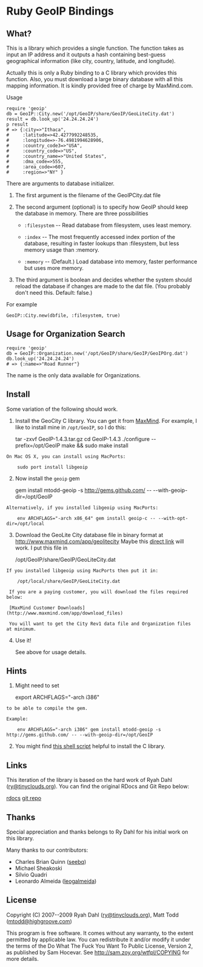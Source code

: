 Ruby GeoIP Bindings
=======================

What?
-----

This is a library which provides a single function. The function takes as
input an IP address and it outputs a hash containing best-guess geographical
information (like city, country, latitude, and longitude).

Actually this is only a Ruby binding to a C library which provides this
function. Also, you must download a large binary database with all this
mapping information. It is kindly provided free of charge by MaxMind.com. 

Usage

    require 'geoip'
    db = GeoIP::City.new('/opt/GeoIP/share/GeoIP/GeoLiteCity.dat')
    result = db.look_up('24.24.24.24')
    p result 
    # => {:city=>"Ithaca", 
    #     :latitude=>42.4277992248535, 
    #     :longitude=>-76.4981994628906, 
    #     :country_code3=>"USA", 
    #     :country_code=>"US",
    #     :country_name=>"United States", 
    #     :dma_code=>555,
    #     :area_code=>607, 
    #     :region=>"NY" }

There are arguments to database initializer.

  1. The first argument is the filename of the GeoIPCity.dat file 

  2. The second argument (optional) is to specify how GeoIP should
     keep the database in memory. There are three possibilities

      * `:filesystem` -- Read database from filesystem, uses least memory.

      * `:index` -- The most frequently accessed index portion of the
        database, resulting in faster lookups than :filesystem, but less
        memory usage than :memory.

      * `:memory` -- (Default.) Load database into memory, faster performance but uses more memory.

  3. The third argument is boolean and decides whether the system should
     reload the database if changes are made to the dat file. (You probably
     don't need this. Default: false.)

For example 

    GeoIP::City.new(dbfile, :filesystem, true)

Usage for Organization Search
-----------------------------

    require 'geoip'
    db = GeoIP::Organization.new('/opt/GeoIP/share/GeoIP/GeoIPOrg.dat')
    db.look_up('24.24.24.24')
    # => {:name=>"Road Runner"}

The name is the only data available for Organizations.

Install
-------

Some variation of the following should work.

  1. Install the GeoCity C library. You can get it from
  [MaxMind](http://www.maxmind.com/app/c).
  For example, I like to install mine in `/opt/GeoIP`, so I do this:

        tar -zxvf GeoIP-1.4.3.tar.gz 
        cd GeoIP-1.4.3
        ./configure --prefix=/opt/GeoIP
        make && sudo make install

    On Mac OS X, you can install using MacPorts:

        sudo port install libgeoip

  2. Now install the `geoip` gem 

        gem install mtodd-geoip -s http://gems.github.com/ -- --with-geoip-dir=/opt/GeoIP

    Alternatively, if you installed libgeoip using MacPorts:

        env ARCHFLAGS="-arch x86_64" gem install geoip-c -- --with-opt-dir=/opt/local

  3. Download the GeoLite City database file in binary format at http://www.maxmind.com/app/geolitecity
     Maybe this [direct link](http://www.maxmind.com/download/geoip/database/GeoLiteCity.dat.gz) will work.
     I put this file in 

        /opt/GeoIP/share/GeoIP/GeoLiteCity.dat

    If you installed libgeoip using MacPorts then put it in:

        /opt/local/share/GeoIP/GeoLiteCity.dat

     If you are a paying customer, you will download the files required below:

     [MaxMind Customer Downloads](http://www.maxmind.com/app/download_files)

     You will want to get the City Rev1 data file and Organization files at minimum.

  4. Use it!

     See above for usage details.

Hints
-----

  1. Might need to set

        export ARCHFLAGS="-arch i386"

    to be able to compile the gem.

    Example:

        env ARCHFLAGS="-arch i386" gem install mtodd-geoip -s http://gems.github.com/ -- --with-geoip-dir=/opt/GeoIP

  2. You might find [this shell script](http://github.com/grimen/my_shell_scripts/blob/8cf04cb6829e68a47f2d6f9d9e057766ea72beb4/install_geoip-city.sh)
     helpful to install the C library.

Links
-----

This iteration of the library is based on the hard work of Ryah Dahl (ry@tinyclouds.org). You can find the original RDocs and Git Repo below:

[rdocs](http://geoip-city.rubyforge.org/)
[git repo](https://github.com/ry/geoip-city/tree)

Thanks
------

Special appreciation and thanks belongs to Ry Dahl for his initial work on this library.

Many thanks to our contributors:

* Charles Brian Quinn ([seebq](https://github.com/seebq))
* Michael Sheakoski
* Silvio Quadri
* Leonardo Almeida ([leogalmeida](https://github.com/leogalmeida))

License
-------
Copyright (C) 2007--2009 Ryah Dahl (ry@tinyclouds.org), Matt Todd (mtodd@highgroove.com)

This program is free software. It comes without any warranty, to
the extent permitted by applicable law. You can redistribute it
and/or modify it under the terms of the Do What The Fuck You Want
To Public License, Version 2, as published by Sam Hocevar. See
http://sam.zoy.org/wtfpl/COPYING for more details.

